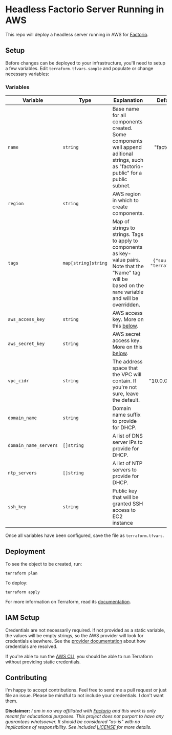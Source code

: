 # Headless Factorio Server Running in AWS

This repo will deploy a headless server running in AWS for [Factorio][factorio].

## Setup

Before changes can be deployed to your infrastructure, you'll need to setup a few variables. Edit `terraform.tfvars.sample` and populate or change necessary variables:

### Variables

| Variable | Type | Explanation | Default | Required |
|----------|------|-------------|:-------:|:--------:|
| `name` | `string` | Base name for all components created. Some components well append aditional strings, such as "factorio-public" for a public subnet. | "factorio" | yes | 
| `region` | `string` | AWS region in which to create components. |  | yes |
| `tags` | `map[string]string` | Map of strings to strings. Tags to apply to components as key-value pairs. Note that the "Name" tag will be based on the `name` variable and will be overridden. | `{"source": "terraform"}` | yes |
| `aws_access_key` | `string` | AWS access key. More on this [below](#iam-setup). |  | No |
| `aws_secret_key` | `string` | AWS secret access key. More on this [below](#iam-setup). |  | No |
| `vpc_cidr` | `string` | The address space that the VPC will contain. If you're not sure, leave the default. | "10.0.0.0/16" | Yes |
| `domain_name` | `string` | Domain name suffix to provide for DHCP. |  | No |
| `domain_name_servers` | `[]string` | A list of DNS server IPs to provide for DHCP. |  | No |
| `ntp_servers` | `[]string` | A list of NTP servers to provide for DHCP. |  | No |
| `ssh_key` | `string` | Public key that will be granted SSH access to EC2 instance |  | Yes |

Once all variables have been configured, save the file as `terraform.tfvars`.

## Deployment

To see the object to be created, run:

```
terraform plan
```

To deploy:

```
terraform apply
```

For more information on Terraform, read its [documentation][terraform].

## IAM Setup

Credentials are not necessarily required. If not provided as a static variable, the values will be empty strings, so the AWS provider will look for credentials elsewhere. See the [provider documentation][aws provider] about how credentials are resolved.

If you're able to run the [AWS CLI][aws cli], you should be able to run Terraform without providing static credentials.

## Contributing

I'm happy to accept contributions. Feel free to send me a pull request or just file an issue. Please be mindful to not include your credentials. I don't want them.

**Disclaimer:** *I am in no way affiliated with [Factorio][factorio] and this work is only meant for educational purposes. This project does not purport to have any guarantees whatsoever. It should be considered "as-is" with no implications of responsibility. See included [LICENSE][license] for more details.*

[factorio]: https://www.factorio.com/
[terraform]: https://www.terraform.io/
[license]: ../blob/master/LICENSE
[aws provider]: https://www.terraform.io/docs/providers/aws/
[aws cli]: https://aws.amazon.com/cli/